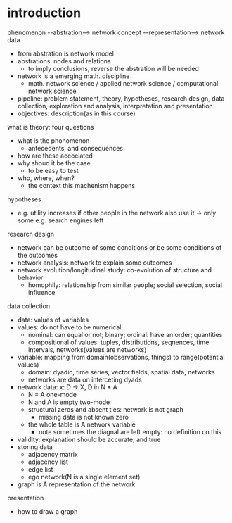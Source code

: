 # introduction

phenomenon --abstration--> network concept --representation--> network data
- from abstration is network model
- abstrations: nodes and relations
  - to imply conclusions, reverse the abstration will be needed
- network is a emerging math. discipline
  - math. network science / applied network science / computational network science
- pipeline: problem statement, theory, hypotheses, research design, data collection, exploration and analysis, interpretation and presentation
- objectives: description(as in this course)

what is theory: four questions
- what is the phonomenon
  - antecedents, and consequences
- how are these accociated
- why shoud it be the case
  - to be easy to test
- who, where, when?
  - the context this machenism happens

hypotheses
- e.g. utility increases if other people in the network also use it -> only some e.g. search engines left

research design
- network can be outcome of some conditions or be some conditions of the outcomes
- network analysis: network to explain some outcomes
- network evolution/longitudinal study: co-evolution of structure and behavior
  - homophily: relationship from similar people; social selection, social influence

data collection
- data: values of variables
- values: do not have to be numerical
  - nominal: can equal or not; binary; ordinal: have an order; quantities
  - compositional of values: tuples, distributions, seqnences, time intervals, networks(values are networks)
- variable: mapping from domain(observations, things) to range(potential values)
  - domain: dyadic, time series, vector fields, spatial data, networks
  - networks are data on interceting dyads
- network data: x: D -> X, D in N * A
  - N = A one-mode
  - N and A is empty two-mode
  - structural zeros and absent ties: network is not graph
    - missing data is not known zero
  - the whole table is A network variable
    - note sometimes the diagnal are left empty: no definition on this
- validity: explanation should be accurate, and true
- storing data
  - adjacency matrix
  - adjacency list
  - edge list
  - ego network(N is a single element set)
- graph is A representation of the network

presentation
- how to draw a graph